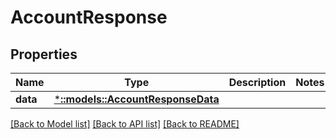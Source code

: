 # AccountResponse

## Properties

Name | Type | Description | Notes
------------ | ------------- | ------------- | -------------
**data** | [***::models::AccountResponseData**](AccountResponse_data.md) |  | 

[[Back to Model list]](../README.md#documentation-for-models) [[Back to API list]](../README.md#documentation-for-api-endpoints) [[Back to README]](../README.md)


